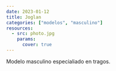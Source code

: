 ```yaml
---
date: 2023-01-12
title: Joglan
categories: ["modelos", "masculino"]
resources:
  - src: photo.jpg
    params:
      cover: true
---
```


Modelo masculino especialiado en tragos.
